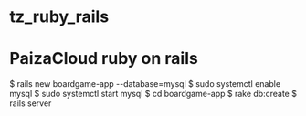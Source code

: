# tz_ruby_rails


# PaizaCloud ruby on rails

$ rails new boardgame-app --database=mysql
$ sudo systemctl enable mysql
$ sudo systemctl start mysql
$ cd boardgame-app
$ rake db:create
$ rails server
